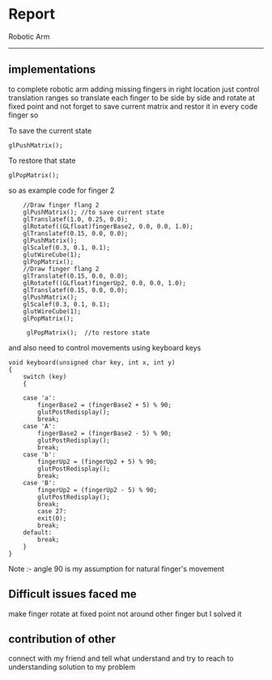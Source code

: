 # Report 

Robotic Arm
***************

## implementations
to complete robotic arm adding missing fingers in right location 
just control translation ranges so translate each finger to be side by side and rotate at fixed point  and not forget to save current matrix and restor it  in every code finger so 

To save the current state
```
glPushMatrix();
```
To restore that state
```
glPopMatrix();
```
so as example code for finger 2
```
    //Draw finger flang 2 
	glPushMatrix(); //to save current state
	glTranslatef(1.0, 0.25, 0.0);
	glRotatef((GLfloat)fingerBase2, 0.0, 0.0, 1.0);
	glTranslatef(0.15, 0.0, 0.0);
	glPushMatrix();
	glScalef(0.3, 0.1, 0.1);
	glutWireCube(1);
	glPopMatrix();
    //Draw finger flang 2
	glTranslatef(0.15, 0.0, 0.0);
	glRotatef((GLfloat)fingerUp2, 0.0, 0.0, 1.0);
	glTranslatef(0.15, 0.0, 0.0);
	glPushMatrix();
	glScalef(0.3, 0.1, 0.1);
	glutWireCube(1);
	glPopMatrix();

     glPopMatrix();  //to restore state
```
and also need to control movements using  keyboard keys
```
void keyboard(unsigned char key, int x, int y)
{
	switch (key)
	{ 
	
	case 'a':
		fingerBase2 = (fingerBase2 + 5) % 90;
		glutPostRedisplay();
		break;
	case 'A':
		fingerBase2 = (fingerBase2 - 5) % 90;
		glutPostRedisplay();
		break;
	case 'b':
		fingerUp2 = (fingerUp2 + 5) % 90;
		glutPostRedisplay();
		break;
	case 'B':
		fingerUp2 = (fingerUp2 - 5) % 90;
		glutPostRedisplay();
		break;
		case 27:
		exit(0);
		break;
	default:
		break;
	}
}
```
Note :- angle 90 is my assumption for natural  finger's movement  
## Difficult issues faced me
make finger rotate at fixed point not around other finger but I solved it  

## contribution of other
connect with my friend and tell what understand and try to reach to understanding solution to my problem 



